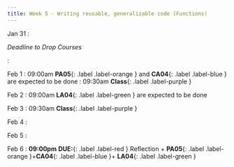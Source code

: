 ```yaml
---
title: Week 5 - Writing reusable, generalizable code (Functions)
---
```

Jan 31
: <p class="text-grey-dk-000 mb-0"><em>Deadline to Drop Courses</em></p>

: [](#)

Feb 1
 : 09:00am **PA05**{: .label .label-orange } and **CA04**{: .label .label-blue } are expected to be done
 : 09:30am **Class**{: .label .label-purple }

Feb 2
 : 09:00am **LA04**{: .label .label-green } are expected to be done


Feb 3
 : 09:30am **Class**{: .label .label-purple }

Feb 4
: [](#)

Feb 5
: [](#)

Feb 6
 : **09:00pm** **DUE:**{: .label .label-red } Reflection + **PA05**{: .label .label-orange }+**CA04**{: .label .label-blue }+ **LA04**{: .label .label-green } 

